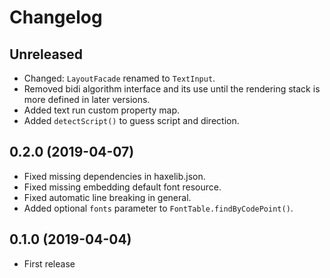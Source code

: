 Changelog
=========

Unreleased
----------

* Changed: `LayoutFacade` renamed to `TextInput`.
* Removed bidi algorithm interface and its use until the rendering stack
  is more defined in later versions.
* Added text run custom property map.
* Added `detectScript()` to guess script and direction.

0.2.0 (2019-04-07)
------------------

* Fixed missing dependencies in haxelib.json.
* Fixed missing embedding default font resource.
* Fixed automatic line breaking in general.
* Added optional `fonts` parameter to `FontTable.findByCodePoint()`.

0.1.0 (2019-04-04)
------------------

* First release
